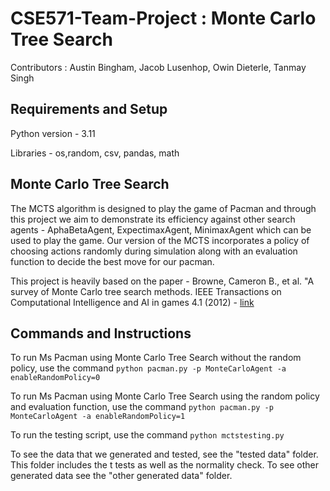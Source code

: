 # CSE571-Team-Project : Monte Carlo Tree Search
Contributors : Austin Bingham, Jacob Lusenhop, Owin Dieterle, Tanmay Singh

## Requirements and Setup
Python version - 3.11


Libraries - os,random, csv, pandas, math

## Monte Carlo Tree Search

The MCTS algorithm is designed to play the game of Pacman and through this project we aim to demonstrate its efficiency against other search agents - AphaBetaAgent, ExpectimaxAgent, MinimaxAgent which can be used to play the game. Our version of the MCTS incorporates a policy of choosing actions randomly during simulation along with an evaluation function to decide the best move for our pacman.

This project is heavily based on the paper - Browne, Cameron B., et al. "A survey of Monte Carlo tree search methods. IEEE Transactions on Computational Intelligence and AI in games 4.1 (2012) - [link](http://www.incompleteideas.net/609%20dropbox/other%20readings%20and%20resources/MCTS-survey.pdf)

## Commands and Instructions

To run Ms Pacman using Monte Carlo Tree Search without the random policy, use the command `python pacman.py -p MonteCarloAgent -a enableRandomPolicy=0`

To run Ms Pacman using Monte Carlo Tree Search using the random policy and evaluation function, use the command `python pacman.py -p MonteCarloAgent -a enableRandomPolicy=1`

To run the testing script, use the command `python mctstesting.py`

To see the data that we generated and tested, see the "tested data" folder. This folder includes the t tests as well as the normality check. To see other generated data see the "other generated data" folder.
